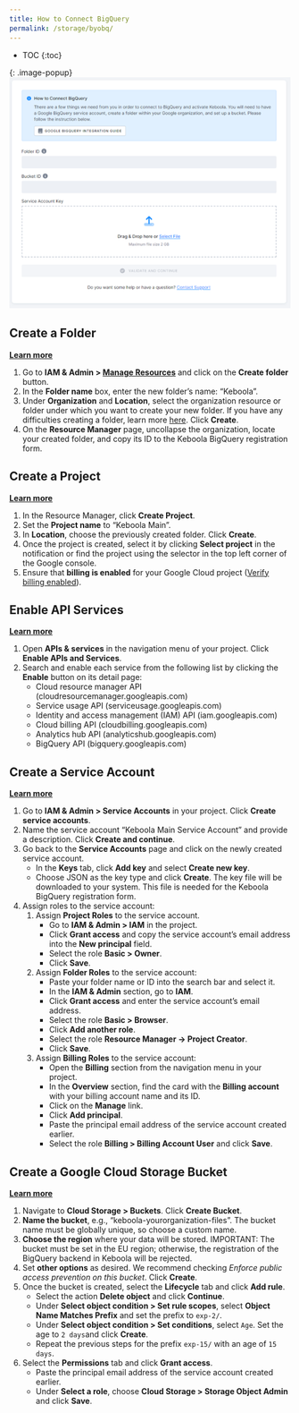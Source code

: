 ```yaml
---
title: How to Connect BigQuery
permalink: /storage/byobq/
---
```


* TOC
{:toc}


{: .image-popup}
![How to connect BigQuery](/storage/byobq/pic.png)

## Create a Folder 
[**Learn more**](https://cloud.google.com/resource-manager/docs/creating-managing-folders)

1.	Go to **IAM & Admin > [Manage Resources](https://console.cloud.google.com/cloud-resource-manager)** and click on the **Create folder** button.
2.	In the **Folder name** box, enter the new folder’s name: “Keboola”.
3.	Under **Organization** and **Location**, select the organization resource or folder under which you want to create your new folder. If you have any difficulties creating a folder, learn more [here](https://cloud.google.com/resource-manager/docs/creating-managing-folders#folder-permissions). Click **Create**.
4.	On the **Resource Manager** page, uncollapse the organization, locate your created folder, and copy its ID to the Keboola BigQuery registration form.

## Create a Project 
[**Learn more**](https://cloud.google.com/resource-manager/docs/creating-managing-folders)

1.	In the Resource Manager, click **Create Project**.
2.	Set the **Project name** to “Keboola Main”.
3.	In **Location**, choose the previously created folder. Click **Create**.
4.	Once the project is created, select it by clicking **Select project** in the notification or find the project using the selector in the top left corner of the Google console.
5.	Ensure that **billing is enabled** for your Google Cloud project ([Verify billing enabled](https://cloud.google.com/billing/docs/how-to/verify-billing-enabled#console)).

## Enable API Services 
[**Learn more**](https://cloud.google.com/endpoints/docs/openapi/enable-api#enabling_an_api)

1.	Open **APIs & services** in the navigation menu of your project. Click **Enable APIs and Services**.
2.	Search and enable each service from the following list by clicking the **Enable** button on its detail page:
    - Cloud resource manager API (cloudresourcemanager.googleapis.com)
    - Service usage API (serviceusage.googleapis.com)
    - Identity and access management (IAM) API (iam.googleapis.com)
    - Cloud billing API (cloudbilling.googleapis.com)
    - Analytics hub API (analyticshub.googleapis.com)
    - BigQuery API (bigquery.googleapis.com)

## Create a Service Account 
[**Learn more**](https://cloud.google.com/iam/docs/service-accounts-create#creating)

1.	Go to **IAM & Admin > Service Accounts** in your project. Click **Create service accounts**. 
2.	Name the service account “Keboola Main Service Account” and provide a description. Click **Create and continue**.
3.	Go back to the **Service Accounts** page and click on the newly created service account.
    - In the **Keys** tab, click **Add key** and select **Create new key**.
    - Choose JSON as the key type and click **Create**. The key file will be downloaded to your system. This file is needed for the Keboola BigQuery registration form.
4.	Assign roles to the service account:    
    1. Assign **Project Roles** to the service account.
        - Go to **IAM & Admin > IAM** in the project.
        - Click **Grant access** and copy the service account’s email address into the **New principal** field.
        - Select the role **Basic > Owner**.
        - Click **Save**.
    2. Assign **Folder Roles** to the service account:
        - Paste your folder name or ID into the search bar and select it.
        - In the **IAM & Admin** section, go to **IAM**.
        - Click **Grant access** and enter the service account’s email address.
        - Select the role **Basic > Browser**.
        - Click **Add another role**.
        - Select the role **Resource Manager -> Project Creator**.
        - Click **Save**.
    3. Assign **Billing Roles** to the service account:
        - Open the **Billing** section from the navigation menu in your project.
        - In the **Overview** section, find the card with the **Billing account** with your billing account name and its ID.
        - Click on the **Manage** link.
        - Click **Add principal**.
        - Paste the principal email address of the service account created earlier.
        - Select the role **Billing > Billing Account User** and click **Save**.

## Create a Google Cloud Storage Bucket 
[**Learn more**](https://cloud.google.com/storage/docs/creating-buckets#create_a_new_bucket)

1.	Navigate to **Cloud Storage > Buckets**. Click **Create Bucket**.
2.	**Name the bucket**, e.g., “keboola-yourorganization-files”. The bucket name must be globally unique, so choose a custom name.
3.	**Choose the region** where your data will be stored. IMPORTANT: The bucket must be set in the EU region; otherwise, the registration of the BigQuery backend in Keboola will be rejected.
4.	Set **other options** as desired. We recommend checking _Enforce public access prevention on this bucket_. Click **Create**.
5.	Once the bucket is created, select the **Lifecycle** tab and click **Add rule**.
    - Select the action **Delete object** and click **Continue**.
    - Under **Select object condition > Set rule scopes**, select **Object Name Matches Prefix** and set the prefix to `exp-2/`.
    - Under **Select object condition > Set conditions**, select `Age`. Set the age to `2 days`and click **Create**.
    - Repeat the previous steps for the prefix `exp-15/` with an age of `15 days`.
6.	Select the **Permissions** tab and click **Grant access**.
    - Paste the principal email address of the service account created earlier.
    - Under **Select a role**, choose **Cloud Storage > Storage Object Admin** and click **Save**.
